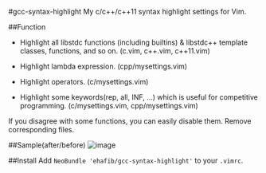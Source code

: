 #gcc-syntax-highlight
My c/c++/c++11 syntax highlight settings for Vim.

##Function
* Highlight all libstdc functions (including builtins) & libstdc++ template classes, functions, and so on. (c.vim, c++.vim, c++11.vim)

* Highlight lambda expression. (cpp/mysettings.vim)

* Highlight operators. (c/mysettings.vim)

* Highlight some keywords(rep, all, INF, ...) which is useful for competitive programming. (c/mysettings.vim, cpp/mysettings.vim)

If you disagree with some functions, you can easily disable them. Remove corresponding files.

##Sample(after/before)
![image](http://eha.jp/images/github/syn.png)

##Install
Add `NeoBundle 'ehafib/gcc-syntax-highlight'` to your `.vimrc`.
